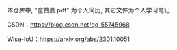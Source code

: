 本仓库中, "童赞嘉.pdf" 为个人简历, 其它文件为个人学习笔记

CSDN：https://blog.csdn.net/qq_55745968

Wise-IoU：https://arxiv.org/abs/2301.10051
